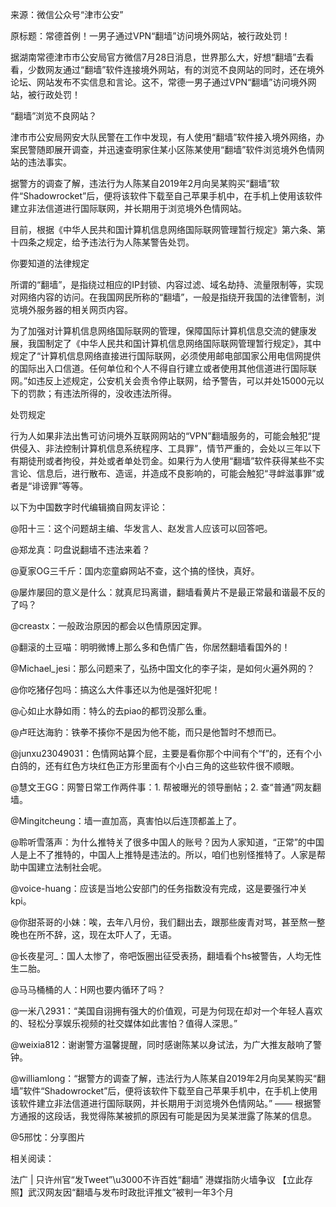 来源：微信公众号“津市公安”

原标题：常德首例！一男子通过VPN“翻墙”访问境外网站，被行政处罚！

据湖南常德津市市公安局官方微信7月28日消息，世界那么大，好想“翻墙”去看看，少数网友通过“翻墙”软件连接境外网站，有的浏览不良网站的同时，还在境外论坛、网站发布不实信息和言论。这不，常德一男子通过VPN“翻墙”访问境外网站，被行政处罚！

“翻墙”浏览不良网站？

津市市公安局网安大队民警在工作中发现，有人使用“翻墙”软件接入境外网络，办案民警随即展开调查，并迅速查明家住某小区陈某使用“翻墙”软件浏览境外色情网站的违法事实。

据警方的调查了解，违法行为人陈某自2019年2月向吴某购买“翻墙”软件“Shadowrocket”后，便将该软件下载至自己苹果手机中，在手机上使用该软件建立非法信道进行国际联网，并长期用于浏览境外色情网站。

目前，根据《中华人民共和国计算机信息网络国际联网管理暂行规定》第六条、第十四条之规定，给予违法行为人陈某警告处罚。

你要知道的法律规定

所谓的“翻墙”，是指绕过相应的IP封锁、内容过滤、域名劫持、流量限制等，实现对网络内容的访问。在我国网民所称的“翻墙”，一般是指绕开我国的法律管制，浏览境外服务器的相关网页内容。

为了加强对计算机信息网络国际联网的管理，保障国际计算机信息交流的健康发展，我国制定了《中华人民共和国计算机信息网络国际联网管理暂行规定》，其中规定了“计算机信息网络直接进行国际联网，必须使用邮电部国家公用电信网提供的国际出入口信道。任何单位和个人不得自行建立或者使用其他信道进行国际联网。”如违反上述规定，公安机关会责令停止联网，给予警告，可以并处15000元以下的罚款；有违法所得的，没收违法所得。

处罚规定

行为人如果非法出售可访问境外互联网网站的“VPN”翻墙服务的，可能会触犯“提供侵入、非法控制计算机信息系统程序、工具罪”，情节严重的，会处以三年以下有期徒刑或者拘役，并处或者单处罚金。如果行为人使用“翻墙”软件获得某些不实言论、信息后，进行散布、造谣，并造成不良影响的，可能会触犯“寻衅滋事罪”或者是“诽谤罪”等等。

以下为中国数字时代编辑摘自网友评论：

@阳十三：这个问题胡主编、华发言人、赵发言人应该可以回答吧。

@郑龙真：叼盘说翻墙不违法来着？

@夏家OG三千斤：国内恋童癖网站不查，这个搞的怪快，真好。

@屡炸屡回的意义是什么：就真尼玛离谱，翻墙看黄片不是最正常最和谐最不反的了吗？

@creastx：一般政治原因的都会以色情原因定罪。

@翻滚的土豆喵：明明微博上那么多和色情广告，你居然翻墙看国外的！

@Michael_jesi：那么问题来了，弘扬中国文化的李子柒，是如何火遍外网的？

@你吃猪仔包吗：搞这么大件事还以为他是强奸犯呢！

@心如止水静如雨：特么的去piao的都罚没那么重。

@卢旺达海豹：铁拳不揍你不是因为他不能，而只是他暂时不想而已。

@junxu23049031：色情网站算个屁，主要是看你那个中间有个“f”的，还有个小白鸽的，还有红色方块红色正方形里面有个小白三角的这些软件很不顺眼。

@慧文王GG：网警日常工作两件事：1. 帮被曝光的领导删帖；2. 查“普通”网友翻墙。

@Mingitcheung：墙一直加高，真害怕以后连顶都盖上了。

@聆听雪落声：为什么推特关了很多中国人的账号？因为人家知道，“正常”的中国人是上不了推特的，中国人上推特是违法的。所以，咱们也别怪推特了。人家是帮助中国建立法制社会呢。

@voice-huang：应该是当地公安部门的任务指数没有完成，这是要强行冲关kpi。

@你甜茶哥的小妹：唉，去年八月份，我们翻出去，跟那些废青对骂，甚至熬一整晚也在所不辞，这，现在太吓人了，无语。

@长夜星河_：国人太惨了，帝吧饭圈出征受表扬，翻墙看个hs被警告，人均无性生二胎。

@马马桶桶的人：H网也要内循环了吗？

@一米八2931：“美国自诩拥有强大的价值观，可是为何现在却对一个年轻人喜欢的、轻松分享娱乐视频的社交媒体如此害怕？值得人深思。”

@weixia812：谢谢警方温馨提醒，同时感谢陈某以身试法，为广大推友敲响了警钟。

@williamlong：“据警方的调查了解，违法行为人陈某自2019年2月向吴某购买“翻墙”软件“Shadowrocket”后，便将该软件下载至自己苹果手机中，在手机上使用该软件建立非法信道进行国际联网，并长期用于浏览境外色情网站。” &#8212;&#8212; 根据警方通报的这段话，我觉得陈某被抓的原因有可能是因为吴某泄露了陈某的信息。

@5邢忱：分享图片 

相关阅读：

法广 | 只许州官“发Tweet”\u3000不许百姓“翻墙” 港媒指防火墙争议 【立此存照】武汉网友因“翻墙与发布时政批评推文”被判一年3个月 
